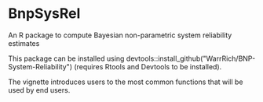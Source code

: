 # BnpSysRel
An R package to compute Bayesian non-parametric system reliability estimates

This package can be installed using devtools::install_github("WarrRich/BNP-System-Reliability") (requires Rtools and Devtools to be installed).

The vignette introduces users to the most common functions that will be used by end users.